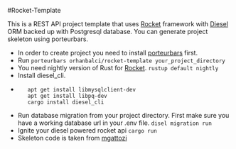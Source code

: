 #Rocket-Template

This is a REST API project template that uses [Rocket](https://github.com/SergioBenitez/Rocket) framework with [Diesel](https://github.com/diesel-rs/diesel) ORM backed up with Postgresql database. You can generate project skeleton using  porteurbars.

- In order to create project you need to install [porteurbars](https://github.com/softprops/porteurbars) first.
- Run 
 ```porteurbars orhanbalci/rocket-template your_project_directory```
- You need nightly version of Rust for [Rocket](https://github.com/SergioBenitez/Rocket).
 ```rustup default nightly```
- Install diesel_cli.
- ```apt get install libsqlite3-dev
     apt get install libmysqlclient-dev
     apt get install libpq-dev
     cargo install diesel_cli
  ```
- Run database migration from your project directory. First make sure you have a working database url in your .env file.
    ```disel migration run```
- Ignite your diesel powered rocket api 
    ```cargo run```
- Skeleton code is taken from [mgattozi](https://github.com/mgattozzi/mgattozzi)

